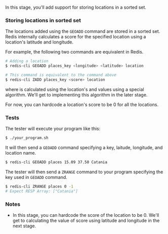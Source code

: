 In this stage, you'll add support for storing locations in a sorted set.

### Storing locations in sorted set

The locations added using the `GEOADD` command are stored in a sorted set. Redis internally calculates a score for the specified location using a location's latitude and longitude.

For example, the following two commands are equivalent in Redis.
```bash
# Adding a location
$ redis-cli GEOADD places_key <longitude> <latitude> location

# This command is equivalent to the command above
$ redis-cli ZADD places_key <score> location
```

where <score> is calculated using the location's <latitude> and <longitude> values using a special algorithm. We'll get to implementing this algorithm in the later stage.

For now, you can hardcode a location's score to be 0 for all the locations.

### Tests
The tester will execute your program like this:

```bash
$ ./your_program.sh
```

It will then send a `GEOADD` command specifying a key, laitude, longitude, and location name.

```bash
$ redis-cli GEOADD places 15.09 37.50 Catania
```

The tester will then send a `ZRANGE` command to your program specifying the key used in `GEOADD` command.
```bash
$ redis-cli ZRANGE places 0 -1
# Expect RESP Array: ["Catania"]
```

### Notes
- In this stage, you can hardcode the score of the location to be 0. We'll get to calculating the value of score using latitude and longitude in the next stage.